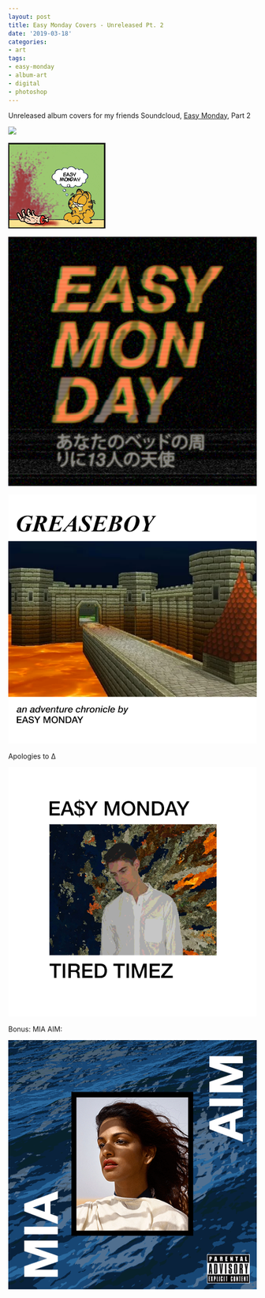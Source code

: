 ```yaml
---
layout: post
title: Easy Monday Covers - Unreleased Pt. 2
date: '2019-03-18'
categories:
- art
tags:
- easy-monday
- album-art
- digital
- photoshop
---
```


Unreleased album covers for my friends Soundcloud, [Easy Monday](https://soundcloud.com/easy-monday), Part 2

 ![](/images/beachtime-monday.gif)

 ![](/images/garf-demonic.png)

 ![](/images/tigervhs.png)

 ![](/tumblr_files/tumblr_osu7paAgKT1r8gweso1_640.png)  

 Apologies to ∆
 
 ![](/tumblr_files/tumblr_osu7paAgKT1r8gweso2_640.png)  

Bonus: MIA AIM:

 ![](/images/waves-boring.gif)
 
